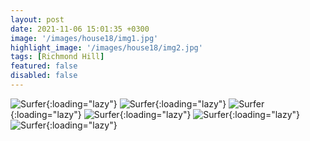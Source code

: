 ```yaml
---
layout: post
date: 2021-11-06 15:01:35 +0300
image: '/images/house18/img1.jpg'
highlight_image: '/images/house18/img2.jpg'
tags: [Richmond Hill]
featured: false
disabled: false
---
```


![Surfer]({{site.baseurl}}/images/house18/img3.jpg){:loading="lazy"}
![Surfer]({{site.baseurl}}/images/house18/img4.jpg){:loading="lazy"}
![Surfer]({{site.baseurl}}/images/house18/img5.jpg){:loading="lazy"}
![Surfer]({{site.baseurl}}/images/house18/img6.jpg){:loading="lazy"}
![Surfer]({{site.baseurl}}/images/house18/img7.jpg){:loading="lazy"}
![Surfer]({{site.baseurl}}/images/house18/img8.jpg){:loading="lazy"} 